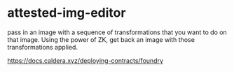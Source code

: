 # attested-img-editor
pass in an image with a sequence of transformations that you want to do on that image.
Using the power of ZK, get back an image with those transformations applied.


https://docs.caldera.xyz/deploying-contracts/foundry